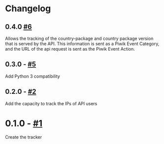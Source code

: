 # Changelog

## 0.4.0 [#6](https://github.com/openfisca/tracker/pull/6)

Allows the tracking of the country-package and country package version that is served by the API.
This information is sent as a Piwik Event Category, and the URL of the api request is sent as the Piwik Event Action.

## 0.3.0 - [#5](https://github.com/openfisca/tracker/pull/2)

Add Python 3 compatibility

## 0.2.0 - [#2](https://github.com/openfisca/tracker/pull/2)

Add the capacity to track the IPs of API users

# 0.1.0 - [#1](https://github.com/openfisca/tracker/pull/1)

Create the tracker
